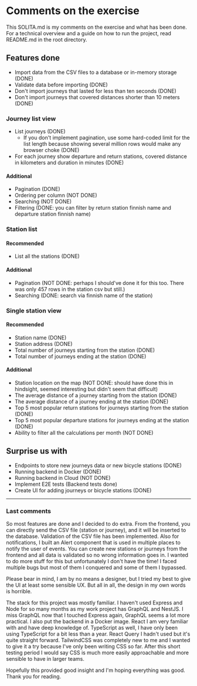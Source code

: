 # Comments on the exercise

This SOLITA.md is my comments on the exercise and what has been done.
For a technical overview and a guide on how to run the project, read README.md in the root directory.

## Features done

* Import data from the CSV files to a database or in-memory storage (DONE)
* Validate data before importing (DONE)
* Don't import journeys that lasted for less than ten seconds (DONE)
* Don't import journeys that covered distances shorter than 10 meters (DONE)

### Journey list view

* List journeys (DONE)
  * If you don't implement pagination, use some hard-coded limit for the list length because showing several million rows would make any browser choke (DONE)
* For each journey show departure and return stations, covered distance in kilometers and duration in minutes (DONE)

#### Additional

* Pagination (DONE)
* Ordering per column (NOT DONE)
* Searching (NOT DONE)
* Filtering (DONE: you can filter by return station finnish name and departure station finnish name)

### Station list

#### Recommended

* List all the stations (DONE)

#### Additional

* Pagination (NOT DONE: perhaps I should've done it for this too. There was only 457 rows in the station csv but still.)
* Searching (DONE: search via finnish name of the station)

### Single station view

#### Recommended

* Station name (DONE)
* Station address (DONE)
* Total number of journeys starting from the station (DONE)
* Total number of journeys ending at the station (DONE)

#### Additional
* Station location on the map (NOT DONE: should have done this in hindsight, seemed interesting but didn't seem that difficult)
* The average distance of a journey starting from the station (DONE)
* The average distance of a journey ending at the station (DONE)
* Top 5 most popular return stations for journeys starting from the station (DONE)
* Top 5 most popular departure stations for journeys ending at the station (DONE)
* Ability to filter all the calculations per month (NOT DONE)

## Surprise us with

* Endpoints to store new journeys data or new bicycle stations (DONE)
* Running backend in Docker (DONE)
* Running backend in Cloud (NOT DONE)
* Implement E2E tests (Backend tests done)
* Create UI for adding journeys or bicycle stations (DONE)

----------------------------------------

### Last comments

So most features are done and I decided to do extra. From the frontend, you can directly send the CSV file (station or journey), and it will be inserted to the database. Validation of the CSV file has been implemented. Also for notifications, I built an Alert component that is used in multiple places to notify the user of events. You can create new stations or journeys from the frontend and all data is validated so no wrong information goes in. I wanted to do more stuff for this but unfortunately I don't have the time! I faced multiple bugs but most of them I conquered and some of them I bypassed.

Please bear in mind, I am by no means a designer, but I tried my best to give the UI at least some sensible UX. But all in all, the design in my own words is horrible. 

The stack for this project was mostly familiar. I haven't used Express and Node for so many months as my work project has GraphQL and NestJS. I miss GraphQL now that I touched Express again, GraphQL seems a lot more practical. I also put the backend in a Docker image. React I am very familiar with and have deep knowledge of. TypeScript as well, I have only been using TypeScript for a bit less than a year. React Query I hadn't used but it's quite straight forward. TailwindCSS was completely new to me and I wanted to give it a try because I've only been writing CSS so far. After this short testing period I would say CSS is much more easily approachable and more sensible to have in larger teams.

Hopefully this provided good insight and I'm hoping everything was good. Thank you for reading.


